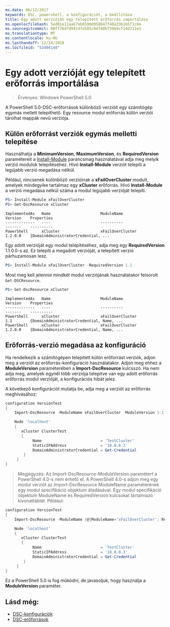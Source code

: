 ```yaml
---
ms.date: 06/12/2017
keywords: DSC, powershell, a konfigurációt, a beállítása
title: Egy adott verzióját egy telepített erőforrás importálása
ms.openlocfilehash: 5ed81e11aa67eb6590d958647f48a33b1b5f1c0e
ms.sourcegitcommit: 00ff76d7d9414fe585c04740b739b9cf14d711e1
ms.translationtype: MT
ms.contentlocale: hu-HU
ms.lasthandoff: 12/14/2018
ms.locfileid: "53404148"
---
```

# <a name="import-a-specific-version-of-an-installed-resource"></a>Egy adott verzióját egy telepített erőforrás importálása

> Érvényes: Windows PowerShell 5.0

A PowerShell 5.0-DSC-erőforrások különböző verzióit egy számítógép egymás mellett telepíthető. Egy resource modul erőforrás külön verziói tárolhat mappák nevű verziója.

## <a name="installing-separate-resource-versions-side-by-side"></a>Külön erőforrást verziók egymás melletti telepítése

Használhatja a **MinimumVersion**, **MaximumVersion**, és **RequiredVersion** paramétereit a [Install-Module](/powershell/module/PowershellGet/Install-Module) parancsmag használatával adja meg melyik verzió modulok telepítéséhez. Hívó **Install-Module** verziót telepíti a legújabb verzió megadása nélkül.

Például, nincsenek különböző verzióinak a **xFailOverCluster** modult, amelyek mindegyike tartalmaz egy **xCluster** erőforrás. Hívó **Install-Module** a verzió megadása nélkül száma a modul legújabb verzióját telepíti.

```powershell
PS> Install-Module xFailOverCluster
PS> Get-DscResource xCluster
```

```output
ImplementedAs   Name                      ModuleName                     Version    Properties
-------------   ----                      ----------                     -------    ----------
PowerShell      xCluster                  xFailOverCluster               1.2.0.0    {DomainAdministratorCredential, ...
```

Egy adott verzióját egy modul telepítéséhez, adja meg egy **RequiredVersion** 1.1.0.0-s az. Ez telepíti a megadott verzióját, a telepített verzió párhuzamosan lesz.

```powershell
PS> Install-Module xFailOverCluster -RequiredVersion 1.1
```

Most meg kell jelennie mindkét modul verziójának használatakor felsorolt `Get-DSCResource`.

```powershell
PS> Get-DscResource xCluster
```

```output
ImplementedAs   Name                      ModuleName                     Version    Properties
-------------   ----                      ----------                     -------    ----------
PowerShell      xCluster                  xFailOverCluster               1.1        {DomainAdministratorCredential, Name, ...
PowerShell      xCluster                  xFailOverCluster               1.2.0.0    {DomainAdministratorCredential, Name, ...
```

## <a name="specifying-a-resource-version-in-a-configuration"></a>Erőforrás-verzió megadása az konfiguráció

Ha rendelkezik a számítógépen telepített külön erőforrást verziók, adjon meg a verziót az erőforrás-konfiguráció használatakor. Adjon meg ehhez a **ModuleVersion** paraméterében a **Import-DscResource** kulcsszó. Ha nem adja meg, amelyek egynél több verziója telepítve van egy adott erőforrás erőforrás modul verzióját, a konfigurációs hibát jelez.

A következő konfigurációt mutatja be, adja meg a verziót az erőforrás meghívásához:

```powershell
configuration VersionTest
{
    Import-DscResource -ModuleName xFailOverCluster -ModuleVersion 1.1

    Node 'localhost'
    {
       xCluster ClusterTest
       {
            Name                          = 'TestCluster'
            StaticIPAddress               = '10.0.0.3'
            DomainAdministratorCredential = Get-Credential
        }
     }
}
```

>Megjegyzés: Az Import-DscResource-ModuleVersion paramétert a PowerShell 4.0-s nem érhető el. A PowerShell 4.0-s adjon meg egy modul verziót az Import-DscResource ModuleName paraméterének egy modul specifikáció objektum átadásával. Egy modul specifikáció objektum ModuleName és RequiredVersion kulcsokat tartalmazó kivonattáblát. Például:

```powershell
configuration VersionTest
{
    Import-DscResource -ModuleName (@{ModuleName='xFailOverCluster'; RequiredVersion='1.1'} )

    Node 'localhost'
    {
       xCluster ClusterTest
       {
            Name                          = 'TestCluster'
            StaticIPAddress               = '10.0.0.3'
            DomainAdministratorCredential = Get-Credential
        }
     }
}
```

Ez a PowerShell 5.0 is fog működni, de javasoljuk, hogy használja a **ModuleVersion** paraméter.

## <a name="see-also"></a>Lásd még:

- [DSC-konfigurációk](configurations.md)
- [DSC-erőforrások](../resources/resources.md)
